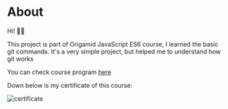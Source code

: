 # About

Hi! 👋🏾

This project is part of Origamid JavaScript ES6 course, I learned the basic git commands. It's a very simple project, but helped me to understand how git works

You can check course program [here](https://www.origamid.com/curso/javascript-completo-es6/)

Down below is my certificate of this course:

![certificate](https://user-images.githubusercontent.com/53412533/125165110-e7b3c280-e16b-11eb-9c82-e1d9fc925dd0.jpg)